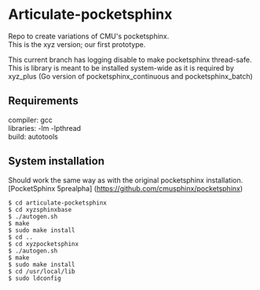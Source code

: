 # Articulate-pocketsphinx
Repo to create variations of CMU's pocketsphinx.  
This is the xyz version; our first prototype.  

This current branch has logging disable to make pocketsphinx thread-safe.  
This is library is meant to be installed system-wide as it is required by xyz_plus (Go version of pocketsphinx_continuous and pocketsphinx_batch)

## Requirements  
compiler: gcc  
libraries: -lm -lpthread  
build: autotools  

## System installation  
Should work the same way as with the original pocketsphinx installation.  
[PocketSphinx 5prealpha] (https://github.com/cmusphinx/pocketsphinx)  
  

```
$ cd articulate-pocketsphinx
$ cd xyzsphinxbase
$ ./autogen.sh
$ make  
$ sudo make install
$ cd ..
$ cd xyzpocketsphinx
$ ./autogen.sh
$ make  
$ sudo make install  
$ cd /usr/local/lib 
$ sudo ldconfig  

```



